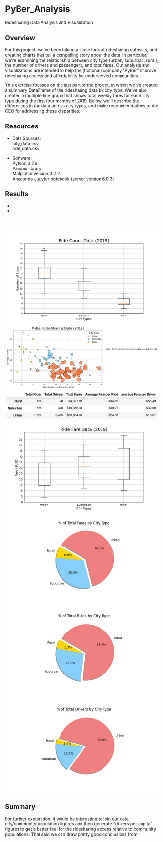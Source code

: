 # PyBer_Analysis
Ridesharing Data Analysis and Visualization

## Overview
For this project, we've been taking a close look at ridesharing datasets, and creating charts that tell a compelling story about the data. In particular, we're examining the relationship between city type (urban, suburban, rural), the number of drivers and passengers, and total fares. Our analysis and visualizations are intended to help the (fictional) company "PyBer" improve ridesharing access and affordability for underserved communities.

This exercise focuses on the last part of the project, in which we've created a summary DataFrame of the ridesharing data by city type. We've also created a multiple-line graph that shows total weekly fares for each city type during the first four months of 2019. Below, we'll describe the differences in the data across city types, and make recommendations to the CEO for addressing these disparities. 

## Resources
* Data Sources:  
    city_data.csv  
    ride_data.csv  

* Software:  
    Python 3.7.6  
    Pandas library  
    Matplotlib version 3.2.2  
    Anaconda Jupyter notebook (server version 6.0.3)  

## Results
* 
* <br/>
<br/>
<br/>

![Ride Count Data (2019)](https://github.com/flowersmichael/PyBer_Analysis/blob/main/analysis/Fig2.png)
![Ride-Sharing Data (2019)](https://github.com/flowersmichael/PyBer_Analysis/blob/main/analysis/2019%20City%20Type%20Rides%20v%20Fares%20Bubble%20Chart.png)
![Average Fares](https://github.com/flowersmichael/PyBer_Analysis/blob/main/analysis/Average%20Fares.png)
![Ride Fare Data(2019)](https://github.com/flowersmichael/PyBer_Analysis/blob/main/analysis/Fig3.png)
![Total Fares by City Type](https://github.com/flowersmichael/PyBer_Analysis/blob/main/analysis/Fig5.png)
![Total Rides by City Type](https://github.com/flowersmichael/PyBer_Analysis/blob/main/analysis/Fig6.png)
![Total Drivers by City Type](https://github.com/flowersmichael/PyBer_Analysis/blob/main/analysis/Fig7.png)

## Summary
For further exploration, it would be interesting to join our data city/community population figures and then generate "drivers per capita" figures to get a better feel for the ridesharing access relative to community populations. That said we can draw pretty good conclusions from 
